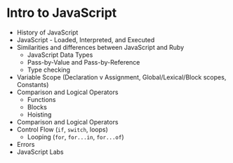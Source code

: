 # Intro to JavaScript

* History of JavaScript
* JavaScript - Loaded, Interpreted, and Executed
* Similarities and differences between JavaScript and Ruby
  * JavaScript Data Types
  * Pass-by-Value and Pass-by-Reference
  * Type checking
* Variable Scope (Declaration v Assignment, Global/Lexical/Block scopes, Constants)
* Comparison and Logical Operators
  * Functions
  * Blocks
  * Hoisting
* Comparison and Logical Operators
* Control Flow (`if`, `switch`, loops)
  * Looping (`for`, `for...in`, `for...of`)
* Errors
* JavaScript Labs
